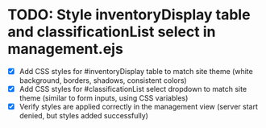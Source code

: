 # TODO: Style inventoryDisplay table and classificationList select in management.ejs

- [x] Add CSS styles for #inventoryDisplay table to match site theme (white background, borders, shadows, consistent colors)
- [x] Add CSS styles for #classificationList select dropdown to match site theme (similar to form inputs, using CSS variables)
- [x] Verify styles are applied correctly in the management view (server start denied, but styles added successfully)
